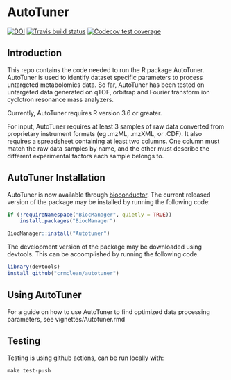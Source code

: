 # AutoTuner

<!-- badges: start -->
[![DOI](https://zenodo.org/badge/DOI/10.5281/zenodo.3270590.svg)](https://doi.org/10.5281/zenodo.3270590)
  [![Travis build status](https://travis-ci.org/crmclean/Autotuner.svg?branch=master)](https://travis-ci.org/crmclean/Autotuner)
  [![Codecov test coverage](https://codecov.io/gh/crmclean/Autotuner/branch/master/graph/badge.svg)](https://codecov.io/gh/crmclean/Autotuner?branch=master)
  <!-- badges: end -->

## Introduction

This repo contains the code needed to run the R package AutoTuner. AutoTuner is used to identify dataset specific parameters to process untargeted metabolomics data. So far, AutoTuner has been tested on untargeted data generated on qTOF, orbitrap and Fourier transform ion cyclotron resonance mass analyzers. 

Currently, AutoTuner requires R version 3.6 or greater. 

For input, AutoTuner requires at least 3 samples of raw data converted from proprietary instrument formats (eg .mzML, .mzXML, or .CDF). It also requires a spreadsheet containing at least two columns. One column must match the raw data samples by name, and the other must describe the different experimental factors each sample belongs to. 

## AutoTuner Installation

AutoTuner is now available through [bioconductor](https://bioconductor.org/packages/devel/bioc/html/Autotuner.html). The current released version of the package may be installed by running the following code:

```r
if (!requireNamespace("BiocManager", quietly = TRUE))
    install.packages("BiocManager")

BiocManager::install("Autotuner")
```

The development version of the package may be downloaded using devtools. This can be accomplished by running the following code. 

```r
library(devtools)
install_github("crmclean/autotuner")
```

## Using AutoTuner

For a guide on how to use AutoTuner to find optimized data processing parameters, see vignettes/Autotuner.rmd

## Testing

Testing is using github actions, can be run locally with:

```make test-push```
